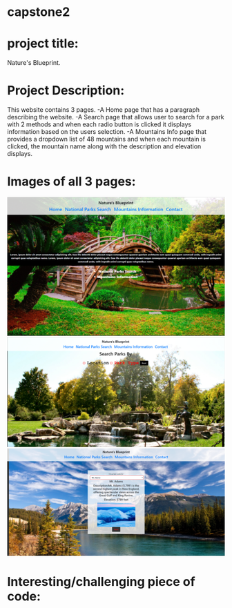 # capstone2
# project title:
 Nature's Blueprint.

 #  Project Description: 
   This website contains 3 pages. 
   -A Home page that has a paragraph describing the website. 
   -A Search page that allows user to search for a park with 2 methods and when each radio button is clicked it displays information based on the users selection.
   -A Mountains Info page that provides a dropdown list of 48 mountains and when each mountain is clicked, the mountain name along with the description and elevation displays.

  # Images of all 3 pages:
![Alt text](Screenshot%202023-05-24%20122301.png)
![Alt text](Screenshot%202023-05-24%20233410.png)
![Alt text](Screenshot%202023-05-24%20233430.png)

# Interesting/challenging piece of code: